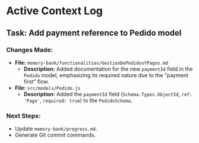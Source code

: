 # Active Context Log

## Task: Add payment reference to Pedido model

### Changes Made:
- **File:** `memory-bank/functionalities/GestionDePedidosYPagos.md`
  - **Description:** Added documentation for the new `paymentId` field in the `Pedido` model, emphasizing its required nature due to the "payment first" flow.
- **File:** `src/models/Pedido.js`
  - **Description:** Added the `paymentId` field (`Schema.Types.ObjectId`, `ref: 'Pago'`, `required: true`) to the `PedidoSchema`.

### Next Steps:
- Update `memory-bank/progress.md`.
- Generate Git commit commands.
